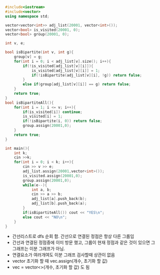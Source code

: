 ```c++
#include<iostream>
#include<vector>
using namespace std;

vector<vector<int>> adj_list(20001, vector<int>());
vector<bool> is_visited(20001, 0);
vector<bool> group(20001, 0);

int v, e;

bool isBipartite(int v, int g){
    group[v] = g;
    for(int i = 0; i < adj_list[v].size(); i++){
        if(!is_visited[adj_list[v][i]]){
            is_visited[adj_list[v][i]] = 1;
            if(!isBipartite(adj_list[v][i], !g)) return false;
        }
        else if(group[adj_list[v][i]] == g) return false;
    }
    return true;
}
bool isBipartiteAll(){
    for(int i = 1; i <= v; i++){
        if(is_visited[i]) continue;
        is_visited[i] = 1;
        if(!isBipartite(i, 0)) return false;
        group.assign(20001,0);
    }
    return true;
}

int main(){
    int k;
    cin >>k;
    for(int i = 0; i < k; i++){
        cin >> v >> e;
        adj_list.assign(20001,vector<int>());
        is_visited.assign(20001,0);
        group.assign(20001,0);
        while(e--){
            int a, b;
            cin >> a >> b;
            adj_list[a].push_back(b);
            adj_list[b].push_back(a);
        }
        if(isBipartiteAll()) cout << "YES\n";
        else cout << "NO\n";
    }
}
```

- 간선리스트로 dfs 순회 함. 간선으로 연결된 정점은 항상 다른 그룹임
- 간선과 연결된 정점중에 이미 방문 했고, 그룹이 현재 정점과 같은 것이 있으면 그 그래프는 이분 그래프가 아님.
- 연결요소가 여러개여도 이분 그래프 검사할때 상관이 없음
- vector 초기화 할 때 vec.assign(개수, 초기화 할 값)
- vec = vector<>(개수, 초기화 할 값) 도 됨
